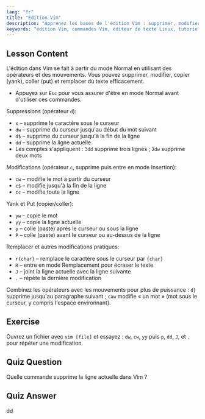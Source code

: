 ```yaml
---
lang: "fr"
title: "Édition Vim"
description: "Apprenez les bases de l'édition Vim : supprimer, modifier, copier et coller du texte efficacement. Maîtrisez les commandes Vim essentielles pour les débutants et améliorez vos compétences en édition de texte sous Linux."
keywords: "édition Vim, commandes Vim, éditeur de texte Linux, tutoriel Vim, guide Vim, Vim pour débutants, commande dd, suppression Vim"
---
```


## Lesson Content

L'édition dans Vim se fait à partir du mode Normal en utilisant des opérateurs et des mouvements. Vous pouvez supprimer, modifier, copier (yank), coller (put) et remplacer du texte efficacement.

- Appuyez sur `Esc` pour vous assurer d'être en mode Normal avant d'utiliser ces commandes.

Suppressions (opérateur `d`):

- `x` – supprime le caractère sous le curseur
- `dw` – supprime du curseur jusqu'au début du mot suivant
- `d$` – supprime du curseur jusqu'à la fin de la ligne
- `dd` – supprime la ligne actuelle
- Les comptes s'appliquent : `3dd` supprime trois lignes ; `2dw` supprime deux mots

Modifications (opérateur `c`, supprime puis entre en mode Insertion):

- `cw` – modifie le mot à partir du curseur
- `c$` – modifie jusqu'à la fin de la ligne
- `cc` – modifie toute la ligne

Yank et Put (copier/coller):

- `yw` – copie le mot
- `yy` – copie la ligne actuelle
- `p` – colle (paste) après le curseur ou sous la ligne
- `P` – colle (paste) avant le curseur ou au-dessus de la ligne

Remplacer et autres modifications pratiques:

- `r{char}` – remplace le caractère sous le curseur par `{char}`
- `R` – entre en mode Remplacement pour écraser le texte
- `J` – joint la ligne actuelle avec la ligne suivante
- `.` – répète la dernière modification

Combinez les opérateurs avec les mouvements pour plus de puissance : `d}` supprime jusqu'au paragraphe suivant ; `caw` modifie « un mot » (mot sous le curseur, y compris l'espace environnant).

## Exercise

Ouvrez un fichier avec `vim [file]` et essayez : `dw`, `cw`, `yy` puis `p`, `dd`, `J`, et `.` pour répéter une modification.

## Quiz Question

Quelle commande supprime la ligne actuelle dans Vim ?

## Quiz Answer

dd
